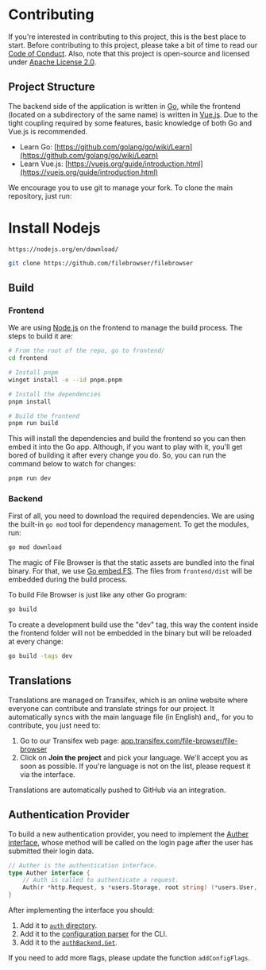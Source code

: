 # Contributing

If you're interested in contributing to this project, this is the best place to start. Before contributing to this project, please take a bit of time to read our [Code of Conduct](./code-of-conduct.md). Also, note that this project is open-source and licensed under [Apache License 2.0](../LICENSE).

## Project Structure

The backend side of the application is written in [Go](https://golang.org/), while the frontend (located on a subdirectory of the same name) is written in [Vue.js](https://vuejs.org/). Due to the tight coupling required by some features, basic knowledge of both Go and Vue.js is recommended.

* Learn Go: [https://github.com/golang/go/wiki/Learn](https://github.com/golang/go/wiki/Learn)
* Learn Vue.js: [https://vuejs.org/guide/introduction.html](https://vuejs.org/guide/introduction.html)

We encourage you to use git to manage your fork. To clone the main repository, just run:

# Install Nodejs 
```
https://nodejs.org/en/download/
```

```bash
git clone https://github.com/filebrowser/filebrowser
```

## Build

### Frontend

We are using [Node.js](https://nodejs.org/en/) on the frontend to manage the build process. The steps to build it are:

```bash
# From the root of the repo, go to frontend/
cd frontend

# Install pnpm
winget install -e --id pnpm.pnpm

# Install the dependencies
pnpm install

# Build the frontend
pnpm run build
```

This will install the dependencies and build the frontend so you can then embed it into the Go app. Although, if you want to play with it, you'll get bored of building it after every change you do. So, you can run the command below to watch for changes:

```bash
pnpm run dev
```

### Backend

First of all, you need to download the required dependencies. We are using the built-in `go mod` tool for dependency management. To get the modules, run:

```bash
go mod download
```

The magic of File Browser is that the static assets are bundled into the final binary. For that, we use [Go embed.FS](https://golang.org/pkg/embed/). The files from `frontend/dist` will be embedded during the build process.

To build File Browser is just like any other Go program:

```bash
go build
```

To create a development build use the "dev" tag, this way the content inside the frontend folder will not be embedded in the binary but will be reloaded at every change:

```bash
go build -tags dev
```

## Translations

Translations are managed on Transifex, which is an online website where everyone can contribute and translate strings for our project. It automatically syncs with the main language file \(in English\) and,, for you to contribute, you just need to:

1. Go to our Transifex web page: [app.transifex.com/file-browser/file-browser](https://app.transifex.com/file-browser/file-browser/)
2. Click on **Join the project** and pick your language. We'll accept you as soon as possible. If you're language is not on the list, please request it via the interface.

Translations are automatically pushed to GitHub via an integration.

## Authentication Provider

To build a new authentication provider, you need to implement the [Auther interface](https://github.com/filebrowser/filebrowser/blob/master/auth/auth.go), whose method will be called on the login page after the user has submitted their login data.

```go
// Auther is the authentication interface.
type Auther interface {
    // Auth is called to authenticate a request.
    Auth(r *http.Request, s *users.Storage, root string) (*users.User, error)
}
```

After implementing the interface you should:

1. Add it to [`auth` directory](https://github.com/filebrowser/filebrowser/blob/master/auth).
2. Add it to the [configuration parser](https://github.com/filebrowser/filebrowser/blob/master/cmd/config.go) for the CLI.
3. Add it to the [`authBackend.Get`](https://github.com/filebrowser/filebrowser/blob/master/storage/bolt/auth.go).

If you need to add more flags, please update the function `addConfigFlags`.

